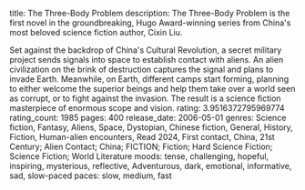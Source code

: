 title: The Three-Body Problem
description: The Three-Body Problem is the first novel in the groundbreaking, Hugo Award-winning series from China's most beloved science fiction author, Cixin Liu.

Set against the backdrop of China's Cultural Revolution, a secret military project sends signals into space to establish contact with aliens. An alien civilization on the brink of destruction captures the signal and plans to invade Earth. Meanwhile, on Earth, different camps start forming, planning to either welcome the superior beings and help them take over a world seen as corrupt, or to fight against the invasion. The result is a science fiction masterpiece of enormous scope and vision.
rating: 3.9516372795969774
rating_count: 1985
pages: 400
release_date: 2006-05-01
genres: Science fiction, Fantasy, Aliens, Space, Dystopian, Chinese fiction, General, History, Fiction, Human-alien encounters, Read 2024, First contact, China, 21st Century; Alien Contact; China; FICTION; Fiction; Hard Science Fiction; Science Fiction; World Literature
moods: tense, challenging, hopeful, inspiring, mysterious, reflective, Adventurous, dark, emotional, informative, sad, slow-paced
paces: slow, medium, fast